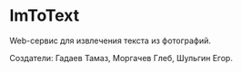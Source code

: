 # ImToText
Web-сервис для извлечения текста из фотографий. 

Создатели: Гадаев Тамаз, Моргачев Глеб, Шульгин Егор.
